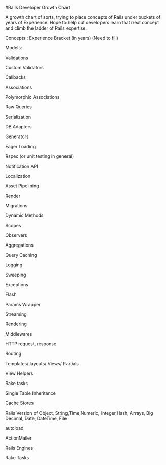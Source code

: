 #Rails Developer Growth Chart


A growth chart of sorts, trying to place concepts of Rails under buckets of years of Experience. Hope to help out developers learn that next concept and climb the ladder of Rails expertise.


Concepts :                                      Experience Bracket (in years) (Need to fill)

Models:

Validations

Custom Validators

Callbacks

Associations

Polymorphic Associations

Raw Queries

Serialization

DB Adapters

Generators

Eager Loading

Rspec (or unit testing in general)

Notification API

Localization

Asset Pipelining

Render

Migrations

Dynamic Methods

Scopes

Observers

Aggregations

Query Caching

Logging

Sweeping

Exceptions

Flash

Params Wrapper

Streaming

Rendering

Middlewares

HTTP request, response

Routing

Templates/ layouts/ Views/ Partials

View Helpers

Rake tasks

Single Table Inheritance

Cache Stores

Rails Version of Object, String,Time,Numeric, Integer,Hash, Arrays, Big Decimal, Date, DateTime, File

autoload

ActionMailer

Rails Engines

Rake Tasks

